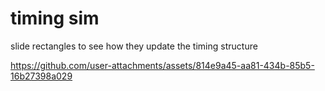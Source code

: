 # timing sim

slide rectangles to see how they update the timing structure

https://github.com/user-attachments/assets/814e9a45-aa81-434b-85b5-16b27398a029
